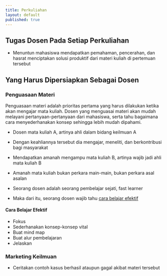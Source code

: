 ```yaml
---
title: Perkuliahan
layout: default
published: true
---
```

## Tugas Dosen Pada Setiap Perkuliahan
- Menuntun mahasiswa mendapatkan pemahaman, pencerahan, dan hasrat menciptakan solusi produktif dari materi kuliah di pertemuan tersebut

## Yang Harus Dipersiapkan Sebagai Dosen

### Penguasaan Materi

Penguasaan materi adalah prioritas pertama yang harus dilakukan ketika akan mengajar mata kuliah. Dosen yang menguasai materi akan mudah melayani pertanyaan-pertanyaan dari mahasiswa, serta tahu bagaimana cara menyederhanakan konsep sehingga lebih mudah dipahami.

- Dosen mata kuliah A, artinya ahli dalam bidang keilmuan A 
- Dengan keahliannya tersebut dia mengajar, meneliti, dan berkontribusi bagi masyarakat 
- Mendapatkan amanah mengampu mata kuliah B, artinya wajib jadi ahli mata kuliah B 
- Amanah mata kuliah bukan perkara main-main, bukan perkara asal asalan 


- Seorang dosen adalah seorang pembelajar sejati, fast learner
- Maka dari itu, seorang dosen wajib tahu [cara belajar efektif](/blog/cara-belajar-efektif)

#### Cara Belajar Efektif

- Fokus
- Sederhanakan konsep-konsep vital
- Buat mind map
- Buat alur pembelajaran
- Jelaskan

### Marketing Keilmuan

- Ceritakan contoh kasus berhasil ataupun gagal akibat materi tersebut